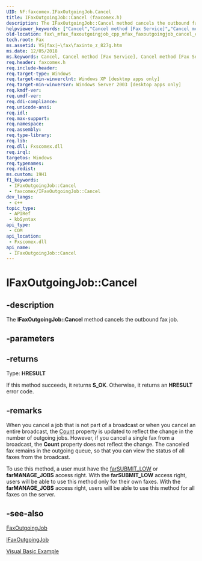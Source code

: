 ```yaml
---
UID: NF:faxcomex.IFaxOutgoingJob.Cancel
title: IFaxOutgoingJob::Cancel (faxcomex.h)
description: The IFaxOutgoingJob::Cancel method cancels the outbound fax job.
helpviewer_keywords: ["Cancel","Cancel method [Fax Service]","Cancel method [Fax Service]","IFaxOutgoingJob interface","IFaxOutgoingJob interface [Fax Service]","Cancel method","IFaxOutgoingJob.Cancel","IFaxOutgoingJob::Cancel","_mfax_faxoutgoingjob.cancel","fax._mfax_faxoutgoingjob_cancel","fax._mfax_faxoutgoingjob_cpp_mfax_faxoutgoingjob_cancel_cpp","faxcomex/IFaxOutgoingJob::Cancel"]
old-location: fax\_mfax_faxoutgoingjob_cpp_mfax_faxoutgoingjob_cancel_cpp.htm
tech.root: Fax
ms.assetid: VS|fax|~\fax\faxinto_z_827g.htm
ms.date: 12/05/2018
ms.keywords: Cancel, Cancel method [Fax Service], Cancel method [Fax Service],IFaxOutgoingJob interface, IFaxOutgoingJob interface [Fax Service],Cancel method, IFaxOutgoingJob.Cancel, IFaxOutgoingJob::Cancel, _mfax_faxoutgoingjob.cancel, fax._mfax_faxoutgoingjob_cancel, fax._mfax_faxoutgoingjob_cpp_mfax_faxoutgoingjob_cancel_cpp, faxcomex/IFaxOutgoingJob::Cancel
req.header: faxcomex.h
req.include-header: 
req.target-type: Windows
req.target-min-winverclnt: Windows XP [desktop apps only]
req.target-min-winversvr: Windows Server 2003 [desktop apps only]
req.kmdf-ver: 
req.umdf-ver: 
req.ddi-compliance: 
req.unicode-ansi: 
req.idl: 
req.max-support: 
req.namespace: 
req.assembly: 
req.type-library: 
req.lib: 
req.dll: Fxscomex.dll
req.irql: 
targetos: Windows
req.typenames: 
req.redist: 
ms.custom: 19H1
f1_keywords:
 - IFaxOutgoingJob::Cancel
 - faxcomex/IFaxOutgoingJob::Cancel
dev_langs:
 - c++
topic_type:
 - APIRef
 - kbSyntax
api_type:
 - COM
api_location:
 - Fxscomex.dll
api_name:
 - IFaxOutgoingJob::Cancel
---
```


# IFaxOutgoingJob::Cancel


## -description

The <b>IFaxOutgoingJob::Cancel</b> method cancels the outbound fax job.

## -parameters

## -returns

Type: <b>HRESULT</b>

If this method succeeds, it returns <b xmlns:loc="http://microsoft.com/wdcml/l10n">S_OK</b>. Otherwise, it returns an <b xmlns:loc="http://microsoft.com/wdcml/l10n">HRESULT</b> error code.

## -remarks

When you cancel a job that is not part of a broadcast or when you cancel an entire broadcast, the <a href="/previous-versions/windows/desktop/fax/-mfax-faxoutgoingjobs-count-vb">Count</a> property is updated to reflect the change in the number of outgoing jobs. However, if you cancel a single fax from a broadcast, the <b>Count</b> property does not reflect the change. The canceled fax remains in the outgoing queue, so that you can view the status of all faxes from the broadcast.

To use this method, a user must have the <a href="/previous-versions/windows/desktop/api/faxcomex/ne-faxcomex-fax_access_rights_enum">farSUBMIT_LOW</a> or <b>farMANAGE_JOBS</b> access right. With the <b>farSUBMIT_LOW</b> access right, users will be able to use this method only for their own faxes. With the <b>farMANAGE_JOBS</b> access right, users will be able to use this method for all faxes on the server.

## -see-also

<a href="/previous-versions/windows/desktop/fax/-mfax-faxoutgoingjob">FaxOutgoingJob</a>



<a href="/previous-versions/windows/desktop/api/faxcomex/nn-faxcomex-ifaxoutgoingjob">IFaxOutgoingJob</a>



<a href="/previous-versions/windows/desktop/fax/-mfax-managing-outgoing-jobs">Visual Basic Example</a>

